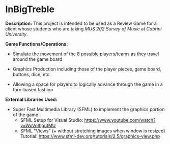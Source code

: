 # InBigTreble
<b>Description:</b> This project is intended to be used as a Review Game for a client whose students who are taking *MUS 202 Survey of Music* at *Cabrini University*. 

<b>Game Functions/Operations:</b>
- Simulate the movement of the 8 possible players/teams as they travel around the game board

- Graphics Production including those of the player pieces, game board, buttons, dice, etc.

- Allowing a space for players to logically advance through the game in a turn-based fashion

<b>External Libraries Used:</b>
- Super Fast Multimedia Library (SFML) to implement the graphics portion of the game
  - SFML Setup for Visual Studio: https://www.youtube.com/watch?v=WoVoIhgutMU
  - SFML "Views" (+ without stretching images when window is resized) Tutorial: https://www.sfml-dev.org/tutorials/2.5/graphics-view.php
